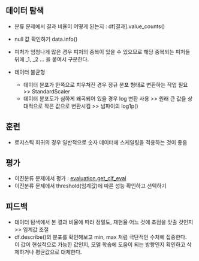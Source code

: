 ## 데이터 탐색
- 분류 문제에서 결과 비율이 어떻게 된는지 : df[결과].value_counts()
- null 값 확인하기 data.info()
- 피처가 엄청나게 많은 경우 피처의 중복이 있을 수 있으므로 해당 중복되는 피처들 뒤에 _1, _2 ... 을 붙여서 구분한다.

- 데이터 불균형
    - 데이터 분포가 한쪽으로 치우쳐진 경우 정규 분포 형태로 변환하는 작업 필요 >> StandardScaler
    - 데이터 분포도가 심하게 왜곡되어 있을 경우 log 변환 사용 >> 원래 큰 값을 상대적으로 작은 값으로 변환시킴 >> 넘파이의 log1p()

## 훈련
- 로지스틱 회귀의 경우 일반적으로 숫자 데이터에 스케일링을 적용하는 것이 좋음

## 평가
- 이진분류 문제에서 평가 : [evaluation.get_clf_eval](https://github.com/rbdus0715/Machine-Learning/blob/main/team-note/evaluation.py)
- 이진분류 문제에서 threshold(임계값)에 따른 성능 확인하고 선택하기

## 피드백
- 데이터 탐색에서 본 결과 비율에 따라 정밀도, 재현율 어느 것에 초점을 맞출 것인지 >> 임계값 조절
- df.describe()의 분포를 확인해보고 min, max 처럼 극단적인 수치에 집중한다.</br> 이 값이 현실적으로 가능한 값인지, 모델 학습에 도움이 되는 방향인지 확인하고 삭제하거나 평균값으로 대체한다.
    
